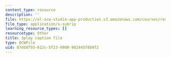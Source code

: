 ```yaml
---
content_type: resource
description: ''
file: https://ol-ocw-studio-app-production.s3.amazonaws.com/courses/res-18-005-highlights-of-calculus-spring-2010/87eb8f93612c5f239900902445f8b9f2_4PBYm3FuUNQ.vtt
file_type: application/x-subrip
learning_resource_types: []
resourcetype: Other
title: 3play caption file
type: OCWFile
uid: 87eb8f93-612c-5f23-9900-902445f8b9f2
---
```

